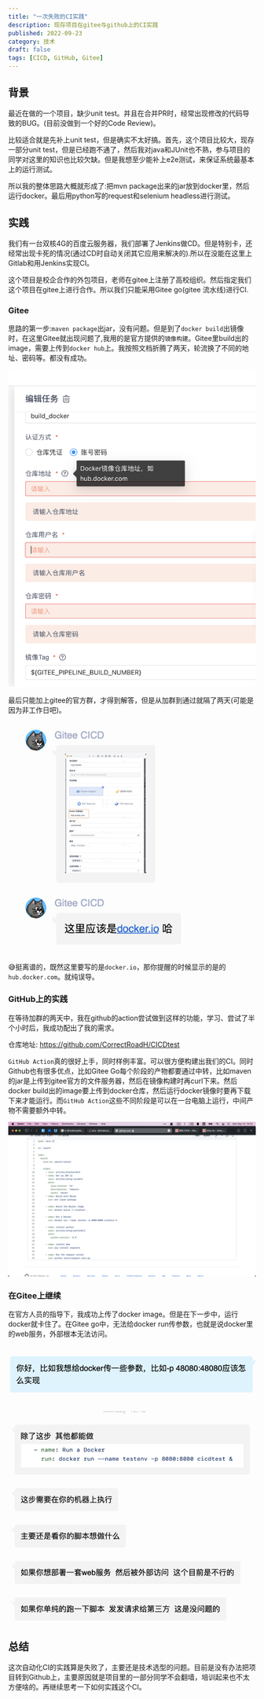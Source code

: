 ```yaml
---
title: "一次失败的CI实践"
description: 现存项目在gitee与github上的CI实践
published: 2022-09-23
category: 技术
draft: false
tags: [CICD, GitHub, Gitee] 
---
```


## 背景
最近在做的一个项目，缺少unit test。并且在合并PR时，经常出现修改的代码导致的BUG。(目前没做到一个好的Code Review)。

比较适合就是先补上unit test，但是确实不太好搞。首先，这个项目比较大，现存一部分unit test，但是已经跑不通了，然后我对java和JUnit也不熟，参与项目的同学对这里的知识也比较欠缺。但是我想至少能补上e2e测试，来保证系统最基本上的运行测试。

所以我的整体思路大概就形成了:把mvn package出来的jar放到docker里，然后运行docker。最后用python写的request和selenium headless进行测试。


## 实践
我们有一台双核4G的百度云服务器，我们部署了Jenkins做CD。但是特别卡，还经常出现卡死的情况(通过CD时自动关闭其它应用来解决的).所以在没能在这里上Gitlab和用Jenkins实现CI。

这个项目是校企合作的外包项目，老师在gitee上注册了高校组织。然后指定我们这个项目在gitee上进行合作。所以我们只能采用Gitee go(gitee 流水线)进行CI.

### Gitee
思路的第一步:`maven package`出jar，没有问题。但是到了`docker build`出镜像时，在这里Gitee就出现问题了,我用的是官方提供的`镜像构建`。Gitee里build出的image，需要上传到`docker hub`上。我按照文档折腾了两天，轮流换了不同的地址、密码等。都没有成功。

![1](1.png)


最后只能加上gitee的官方群，才得到解答，但是从加群到通过就隔了两天(可能是因为非工作日吧)。

![2](2.png)

😅挺离谱的，既然这里要写的是`docker.io`，那你提醒的时候显示的是的`hub.docker.com`。就纯误导。

### GitHub上的实践
在等待加群的两天中，我在github的action尝试做到这样的功能，学习、尝试了半个小时后，我成功配出了我的需求。

仓库地址: https://github.com/CorrectRoadH/CICDtest

`GitHub Action`真的很好上手，同时样例丰富。可以很方便构建出我们的CI。同时Github也有很多优点，比如Gitee Go每个阶段的产物都要通过中转，比如maven的jar是上传到gitee官方的文件服务器，然后在镜像构建时再curl下来。然后docker build出的image要上传到docker仓库，然后运行docker镜像时要再下载下来才能运行。而`GitHub Action`这些不同阶段是可以在一台电脑上运行，中间产物不需要额外中转。

![3](3.png)


### 在Gitee上继续
在官方人员的指导下，我成功上传了docker image。但是在下一步中，运行docker就卡住了。在Gitee go中，无法给docker run传参数，也就是说docker里的web服务，外部根本无法访问。

![5](5.png)

![4](4.png)


## 总结
这次自动化CI的实践算是失败了，主要还是技术选型的问题。目前是没有办法把项目转到Github上，主要原因就是项目里的一部分同学不会翻墙，培训起来也不太方便啥的。再继续思考一下如何实践这个CI。